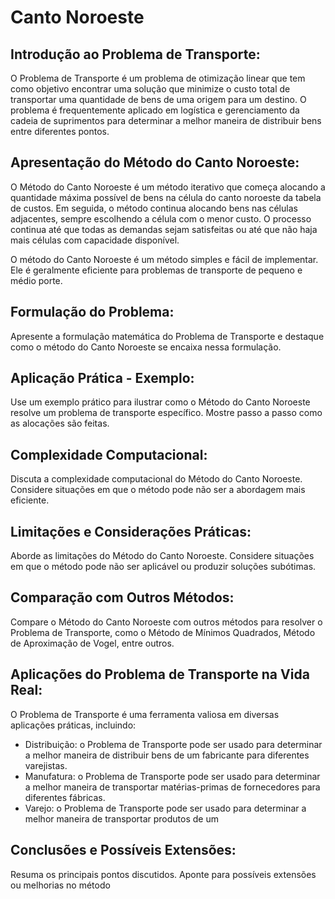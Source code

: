 # Canto Noroeste

## Introdução ao Problema de Transporte:

O Problema de Transporte é um problema de otimização linear que tem como objetivo encontrar uma solução que minimize o custo total de transportar uma quantidade de bens de uma origem para um destino. O problema é frequentemente aplicado em logística e gerenciamento da cadeia de suprimentos para determinar a melhor maneira de distribuir bens entre diferentes pontos.

## Apresentação do Método do Canto Noroeste:
O Método do Canto Noroeste é um método iterativo que começa alocando a quantidade máxima possível de bens na célula do canto noroeste da tabela de custos. Em seguida, o método continua alocando bens nas células adjacentes, sempre escolhendo a célula com o menor custo. O processo continua até que todas as demandas sejam satisfeitas ou até que não haja mais células com capacidade disponível.

O método do Canto Noroeste é um método simples e fácil de implementar. Ele é geralmente eficiente para problemas de transporte de pequeno e médio porte.

## Formulação do Problema:
Apresente a formulação matemática do Problema de Transporte e destaque como o método do Canto Noroeste se encaixa nessa formulação.

## Aplicação Prática - Exemplo:
Use um exemplo prático para ilustrar como o Método do Canto Noroeste resolve um problema de transporte específico.
Mostre passo a passo como as alocações são feitas.

## Complexidade Computacional:
Discuta a complexidade computacional do Método do Canto Noroeste.
Considere situações em que o método pode não ser a abordagem mais eficiente.


## Limitações e Considerações Práticas:
Aborde as limitações do Método do Canto Noroeste.
Considere situações em que o método pode não ser aplicável ou produzir soluções subótimas.


## Comparação com Outros Métodos:
Compare o Método do Canto Noroeste com outros métodos para resolver o Problema de Transporte, como o Método de Mínimos Quadrados, Método de Aproximação de Vogel, entre outros.

## Aplicações do Problema de Transporte na Vida Real:
O Problema de Transporte é uma ferramenta valiosa em diversas aplicações práticas, incluindo:

- Distribuição: o Problema de Transporte pode ser usado para determinar a melhor maneira de distribuir bens de um fabricante para diferentes varejistas.
- Manufatura: o Problema de Transporte pode ser usado para determinar a melhor maneira de transportar matérias-primas de fornecedores para diferentes fábricas.
- Varejo: o Problema de Transporte pode ser usado para determinar a melhor maneira de transportar produtos de um


## Conclusões e Possíveis Extensões:
Resuma os principais pontos discutidos.
Aponte para possíveis extensões ou melhorias no método
